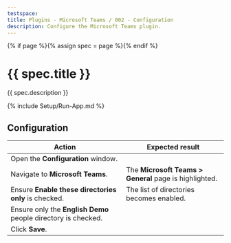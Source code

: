 ```yaml
---
testspace:
title: Plugins - Microsoft Teams / 002 - Configuration
description: Configure the Microsoft Teams plugin.
---
```


{% if page %}{% assign spec = page %}{% endif %}

# {{ spec.title }}

{{ spec.description }}

{% include Setup/Run-App.md %}

## Configuration

| Action                                                        | Expected result                                        |
| ------------------------------------------------------------- | ------------------------------------------------------ |
| Open the **Configuration** window.                            |                                                        |
| Navigate to **Microsoft Teams**.                              | The **Microsoft Teams > General** page is highlighted. |
| Ensure **Enable these directories only** is checked.          | The list of directories becomes enabled.               |
| Ensure only the **English Demo** people directory is checked. |                                                        |
| Click **Save**.                                               |                                                        |
